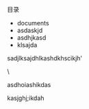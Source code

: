 目录



+ documents
+ asdaskjd
+ asdhjkasd
+ klsajda



sadjlksajdhlkashdkhscikjh'

\

asdhoiashikdas

kasjghj;ikdah

